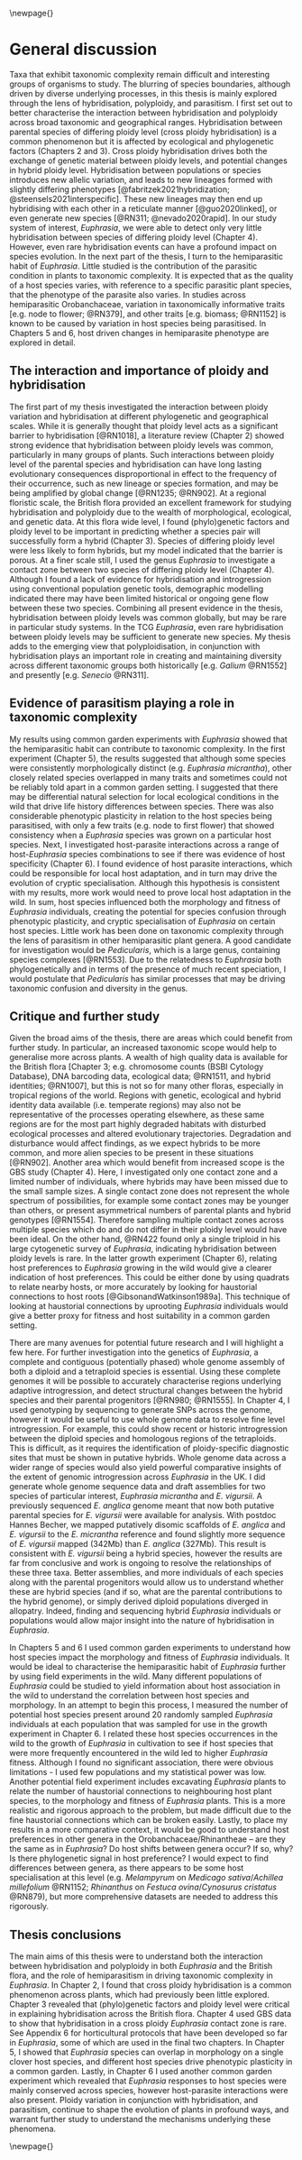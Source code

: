 \newpage{}

# General discussion

Taxa that exhibit taxonomic complexity remain difficult and interesting groups of organisms to study. The blurring of species boundaries, although driven by diverse underlying processes, in this thesis is mainly explored through the lens of hybridisation, polyploidy, and parasitism. I first set out to better characterise the interaction between hybridisation and polyploidy across broad taxonomic and geographical ranges. Hybridisation between parental species of differing ploidy level (cross ploidy hybridisation) is a common phenomenon but it is affected by ecological and phylogenetic factors (Chapters 2 and 3). Cross ploidy hybridisation drives both the exchange of genetic material between ploidy levels, and potential changes in hybrid ploidy level. Hybridisation between populations or species introduces new allelic variation, and leads to new lineages formed with slightly differing phenotypes [@fabritzek2021hybridization; @steensels2021interspecific]. These new lineages may then end up hybridising with each other in a reticulate manner [@guo2020linked], or even generate new species [@RN311; @nevado2020rapid]. In our study system of interest, *Euphrasia*, we were able to detect only very little hybridisation between species of differing ploidy level (Chapter 4). However, even rare hybridisation events can have a profound impact on species evolution. In the next part of the thesis, I turn to the hemiparasitic habit of *Euphrasia*. Little studied is the contribution of the parasitic condition in plants to taxonomic complexity. It is expected that as the quality of a host species varies, with reference to a specific parasitic plant species, that the phenotype of the parasite also varies. In studies across hemiparasitic Orobanchaceae, variation in taxonomically informative traits [e.g. node to flower; @RN379], and other traits [e.g. biomass; @RN1152] is known to be caused by variation in host species being parasitised. In Chapters 5 and 6, host driven changes in hemiparasite phenotype are explored in detail.

## The interaction and importance of ploidy and hybridisation

The first part of my thesis investigated the interaction between ploidy variation and hybridisation at different phylogenetic and geographical scales. While it is generally thought that ploidy level acts as a significant barrier to hybridisation [@RN1018], a literature review (Chapter 2) showed strong evidence that hybridisation between ploidy levels was common, particularly in many groups of plants. Such interactions between ploidy level of the parental species and hybridisation can have long lasting evolutionary consequences disproportional in effect to the frequency of their occurrence, such as new lineage or species formation, and may be being amplified by global change [@RN1235; @RN902]. At a regional floristic scale, the British flora provided an excellent framework for studying hybridisation and polyploidy due to the wealth of morphological, ecological, and genetic data. At this flora wide level, I found (phylo)genetic factors and ploidy level to be important in predicting whether a species pair will successfully form a hybrid (Chapter 3). Species of differing ploidy level were less likely to form hybrids, but my model indicated that the barrier is porous. At a finer scale still, I used the genus *Euphrasia* to investigate a contact zone between two species of differing ploidy level (Chapter 4). Although I found a lack of evidence for hybridisation and introgression using conventional population genetic tools, demographic modelling indicated there may have been limited historical or ongoing gene flow between these two species. Combining all present evidence in the thesis, hybridisation between ploidy levels was common globally, but may be rare in particular study systems. In the TCG *Euphrasia*, even rare hybridisation between ploidy levels may be sufficient to generate new species. My thesis adds to the emerging view that polyploidisation, in conjunction with hybridisation plays an important role in creating and maintaining diversity across different taxonomic groups both historically [e.g. *Galium* @RN1552] and presently [e.g. *Senecio* @RN311].

## Evidence of parasitism playing a role in taxonomic complexity

My results using common garden experiments with *Euphrasia* showed that the hemiparasitic habit can contribute to taxonomic complexity. In the first experiment (Chapter 5), the results suggested that although some species were consistently morphologically distinct (e.g. *Euphrasia micrantha*), other closely related species overlapped in many traits and sometimes could not be reliably told apart in a common garden setting. I suggested that there may be differential natural selection for local ecological conditions in the wild that drive life history differences between species. There was also considerable phenotypic plasticity in relation to the host species being parasitised, with only a few traits (e.g. node to first flower) that showed consistency when a *Euphrasia* species was grown on a particular host species. Next, I investigated host-parasite interactions across a range of host-*Euphrasia* species combinations to see if there was evidence of host specificity (Chapter 6). I found evidence of host parasite interactions, which could be responsible for local host adaptation, and in turn may drive the evolution of cryptic specialisation. Although this hypothesis is consistent with my results, more work would need to prove local host adaptation in the wild. In sum, host species influenced both the morphology and fitness of *Euphrasia* individuals, creating the potential for species confusion through phenotypic plasticity, and cryptic specialisation of *Euphrasia* on certain host species. Little work has been done on taxonomic complexity through the lens of parasitism in other hemiparasitic plant genera. A good candidate for investigation would be *Pedicularis*, which is a large genus, containing species complexes [@RN1553]. Due to the relatedness to *Euphrasia* both phylogenetically and in terms of the presence of much recent speciation, I would postulate that *Pedicularis* has similar processes that may be driving taxonomic confusion and diversity in the genus.
 
## Critique and further study

Given the broad aims of the thesis, there are areas which could benefit from further study. In particular, an increased taxonomic scope would help to generalise more across plants. A wealth of high quality data is available for the British flora [Chapter 3; e.g. chromosome counts (BSBI Cytology Database), DNA barcoding data, ecological data; @RN1511, and hybrid identities; @RN1007], but this is not so for many other floras, especially in tropical regions of the world. Regions with genetic, ecological and hybrid identity data available (i.e. temperate regions) may also not be representative of the processes operating elsewhere, as these same regions are for the most part highly degraded habitats with disturbed ecological processes and altered evolutionary trajectories. Degradation and disturbance would affect findings, as we expect hybrids to be more common, and more alien species to be present in these situations [@RN902]. Another area which would benefit from increased scope is the GBS study (Chapter 4). Here, I investigated only one contact zone and a limited number of individuals, where hybrids may have been missed due to the small sample sizes. A single contact zone does not represent the whole spectrum of possibilities, for example some contact zones may be younger than others, or present asymmetrical numbers of parental plants and hybrid genotypes [@RN1554]. Therefore sampling multiple contact zones across multiple species which do and do not differ in their ploidy level would have been ideal. On the other hand, @RN422 found only a single triploid in his large cytogenetic survey of *Euphrasia*, indicating hybridisation between ploidy levels is rare. In the latter growth experiment (Chapter 6), relating host preferences to *Euphrasia* growing in the wild would give a clearer indication of host preferences. This could be either done by using quadrats to relate nearby hosts, or more accurately by looking for haustorial connections to host roots [@GibsonandWatkinson1989a]. This technique of looking at haustorial connections by uprooting *Euphrasia* individuals would give a better proxy for fitness and host suitability in a common garden setting.

There are many avenues for potential future research and I will highlight a few here. For further investigation into the genetics of *Euphrasia*, a complete and contiguous (potentially phased) whole genome assembly of both a diploid and a tetraploid species is essential. Using these complete genomes it will be possible to accurately characterise regions underlying adaptive introgression, and detect structural changes between the hybrid species and their parental progenitors [@RN980; @RN1555]. In Chapter 4, I used genotyping by sequencing to generate SNPs across the genome, however it would be useful to use whole genome data to resolve fine level introgression. For example, this could show recent or historic introgression between the diploid species and homologous regions of the tetraploids. This is difficult, as it requires the identification of ploidy-specific diagnostic sites that must be shown in putative hybrids. Whole genome data across a wider range of species would also yield powerful comparative insights of the extent of genomic introgression across *Euphrasia* in the UK. I did generate whole genome sequence data and draft assemblies for two species of particular interest, *Euphrasia micrantha* and *E. vigursii*. A previously sequenced *E. anglica* genome meant that now both putative parental species for *E. vigursii* were available for analysis. With postdoc Hannes Becher, we mapped putatively disomic scaffolds of *E. anglica* and *E. vigursii* to the *E. micrantha* reference and found slightly more sequence of *E. vigursii* mapped (342Mb) than *E. anglica* (327Mb). This result is consistent with *E. vigursii* being a hybrid species, however the results are far from conclusive and work is ongoing to resolve the relationships of these three taxa. Better assemblies, and more individuals of each species along with the parental progenitors would allow us to understand whether these are hybrid species (and if so, what are the parental contributions to the hybrid genome), or simply derived diploid populations diverged in allopatry. Indeed, finding and sequencing hybrid *Euphrasia* individuals or populations would allow major insight into the nature of hybridisation in *Euphrasia*.

In Chapters 5 and 6 I used common garden experiments to understand how host species impact the morphology and fitness of *Euphrasia* individuals. It would be ideal to characterise the hemiparasitic habit of *Euphrasia* further by using field experiments in the wild. Many different populations of *Euphrasia* could be studied to yield information about host association in the wild to understand the correlation between host species and morphology. In an attempt to begin this process, I measured the number of potential host species present around 20 randomly sampled *Euphrasia* individuals at each population that was sampled for use in the growth experiment in Chapter 6. I related these host species occurrences in the wild to the growth of *Euphrasia* in cultivation to see if host species that were more frequently encountered in the wild led to higher *Euphrasia* fitness. Although I found no significant association, there were obvious limitations - I used few populations and my statistical power was low. Another potential field experiment includes excavating *Euphrasia* plants to relate the number of haustorial connections to neighbouring host plant species, to the morphology and fitness of *Euphrasia* plants. This is a more realistic and rigorous approach to the problem, but made difficult due to the fine haustorial connections which can be broken easily. Lastly, to place my results in a more comparative context, it would be good to understand host preferences in other genera in the Orobanchaceae/Rhinantheae – are they the same as in *Euphrasia*? Do host shifts between genera occur? If so, why? Is there phylogenetic signal in host preference? I would expect to find differences between genera, as there appears to be some host specialisation at this level (e.g. *Melampyrum* on *Medicago sativa*/*Achillea millefolium* @RN1152; *Rhinanthus* on *Festuca ovina*/*Cynosurus cristatus* @RN879), but more comprehensive datasets are needed to address this rigorously.

## Thesis conclusions

The main aims of this thesis were to understand both the interaction between hybridisation and polyploidy in both *Euphrasia* and the British flora, and the role of hemiparasitism in driving taxonomic complexity in *Euphrasia*. In Chapter 2, I found that cross ploidy hybridisation is a common phenomenon across plants, which had previously been little explored. Chapter 3 revealed that (phylo)genetic factors and ploidy level were critical in explaining hybridisation across the British flora. Chapter 4 used GBS data to show that hybridisation in a cross ploidy *Euphrasia* contact zone is rare. See Appendix 6 for horticultural protocols that have been developed so far in *Euphrasia*, some of which are used in the final two chapters. In Chapter 5, I showed that *Euphrasia* species can overlap in morphology on a single clover host species, and different host species drive phenotypic plasticity in a common garden. Lastly, in Chapter 6 I used another common garden experiment which revealed that *Euphrasia* responses to host species were mainly conserved across species, however host-parasite interactions were also present. Ploidy variation in conjunction with hybridisation, and parasitism, continue to shape the evolution of plants in profound ways, and warrant further study to understand the mechanisms underlying these phenomena.

\newpage{}